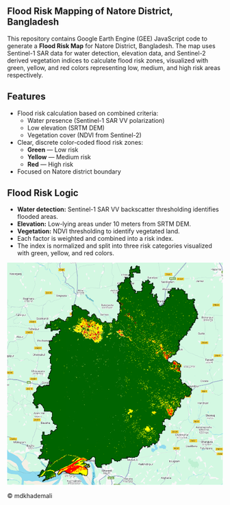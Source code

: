 ## Flood Risk Mapping of Natore District, Bangladesh

This repository contains Google Earth Engine (GEE) JavaScript code to generate a **Flood Risk Map** for Natore District, Bangladesh. The map uses Sentinel-1 SAR data for water detection, elevation data, and Sentinel-2 derived vegetation indices to calculate flood risk zones, visualized with green, yellow, and red colors representing low, medium, and high risk areas respectively.

## Features
- Flood risk calculation based on combined criteria:
  - Water presence (Sentinel-1 SAR VV polarization)
  - Low elevation (SRTM DEM)
  - Vegetation cover (NDVI from Sentinel-2)
- Clear, discrete color-coded flood risk zones:
  - **Green** — Low risk
  - **Yellow** — Medium risk
  - **Red** — High risk
- Focused on Natore district boundary

## Flood Risk Logic

- **Water detection:** Sentinel-1 SAR VV backscatter thresholding identifies flooded areas.
- **Elevation:** Low-lying areas under 10 meters from SRTM DEM.
- **Vegetation:** NDVI thresholding to identify vegetated land.
- Each factor is weighted and combined into a risk index.
- The index is normalized and split into three risk categories visualized with green, yellow, and red colors.

![Map](flood-risk-natore-image.png)

© mdkhademali